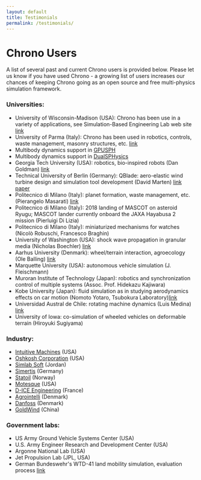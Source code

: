 ```yaml
---
layout: default
title: Testimonials
permalink: /testimonials/
---
```


# Chrono Users

A list of several past and current Chrono users is provided below. Please let us know if you have used Chrono - a growing list of users increases our chances of keeping Chrono going as an open source and free multi-physics simulation framework.

### Universities:
- University of Wisconsin-Madison (USA): Chrono has been use in a variety of applications, see Simulation-Based Engineering Lab web site [link](http://sbel.wisc.edu/)
- University of Parma (Italy): Chrono has been used in robotics, controls, waste management, masonry structures, etc. [link](http://digitaldynamicslab.unipr.it/index.html)
- Multibody dynamics support in [GPUSPH](http://www.gpusph.org/about/)
- Multibody dynamics support in [DualSPHysics](https://dual.sphysics.org/)
- Georgia Tech University (USA): robotics, bio-inspired robots (Dan Goldman) [link](http://crablab.gatech.edu/)
- Technical University of Berlin (Germany): QBlade: aero-elastic wind turbine design and simulation tool development (David Marten) [link](https://sourceforge.net/projects/qblade/) [paper](https://www.researchgate.net/publication/312254454_Validation_and_comparison_of_a_newly_developed_aeroelastic_design_code_for_VAWT)
- Politecnico di Milano (Italy): planet formation, waste management, etc. (Pierangelo Masarati) [link](https://home.aero.polimi.it/masarati/)
- Politecnico di Milano (Italy): 2018 landing of MASCOT on asteroid Ryugu; MASCOT lander currently onboard the JAXA Hayabusa 2 mission (Pierluigi Di Lizia)
- Politecnico di Milano (Italy): miniaturized mechanisms for watches (Nicolò Robuschi, Francesco Braghin) 
- University of Washington (USA): shock wave propagation in granular media (Nicholas Boechler) [link](https://www.engr.washington.edu/facresearch/newfaculty/2013/nicholasboechler.html)
- Aarhus University (Denmark): wheel/terrain interaction, agroecology (Ole Balling) [link](http://pure.au.dk/portal/en/oba@iha.dk)
- Marquette University (USA): autonomous vehicle simulation (J. Fleischmann)
- Muroran Institute of Technology (Japan): robotics and synchronization control of multiple systems (Assoc. Prof. Hidekazu Kajiwara)
- Kobe University (Japan): fluid simulation as in studying aerodynamics effects on car motion (Nomoto Yotaro, Tsubokura Laboratory)[link](http://www.lab.kobe-u.ac.jp/csi-cfd/index_e.html)
- Universidad Austral de Chile: rotating machine dynamics (Luis Medina) [link](https://www.vrkproject.org/)
- University of Iowa: co-simulation of wheeled vehicles on deformable terrain (Hiroyuki Sugiyama)

### Industry:
- [Intuitive Machines](https://www.intuitivemachines.com/) (USA)
- [Oshkosh Corporation](https://www.oshkoshcorp.com/) (USA)
- [Simlab Soft](https://www.simlab-soft.com/) (Jordan)
- [Simertis](https://simertis.de/?lang=en) (Germany)
- [Statoil](https://www.equinor.com/en.html) (Norway)
- [Motesque](http://www.motesque.com) (USA)
- [D-ICE Engineering](http://www.dice-engineering.com) (France)
- [Agrointelli](https://www.agrointelli.com/) (Denmark)
- [Danfoss](https://www.danfoss.com/en/) (Denmark)
- [GoldWind](https://www.goldwind.com/en/) (China)

### Government labs: 
- US Army Ground Vehicle Systems Center (USA)
- U.S. Army Engineer Research and Development Center (USA)
- Argonne National Lab (USA)
- Jet Propulsion Lab (JPL, USA)
- German Bundeswehr's WTD-41 land mobility simulation, evaluation process [link](http://www.baainbw.de/portal/a/baain/!ut/p/c4/04_SB8K8xLLM9MSSzPy8xBz9CP3I5EyrpHK9pMTEzDy9lMzUvOKSYr3ykhQTQ72C_KKSosRM_YJsR0UALcHk4A!!/)

